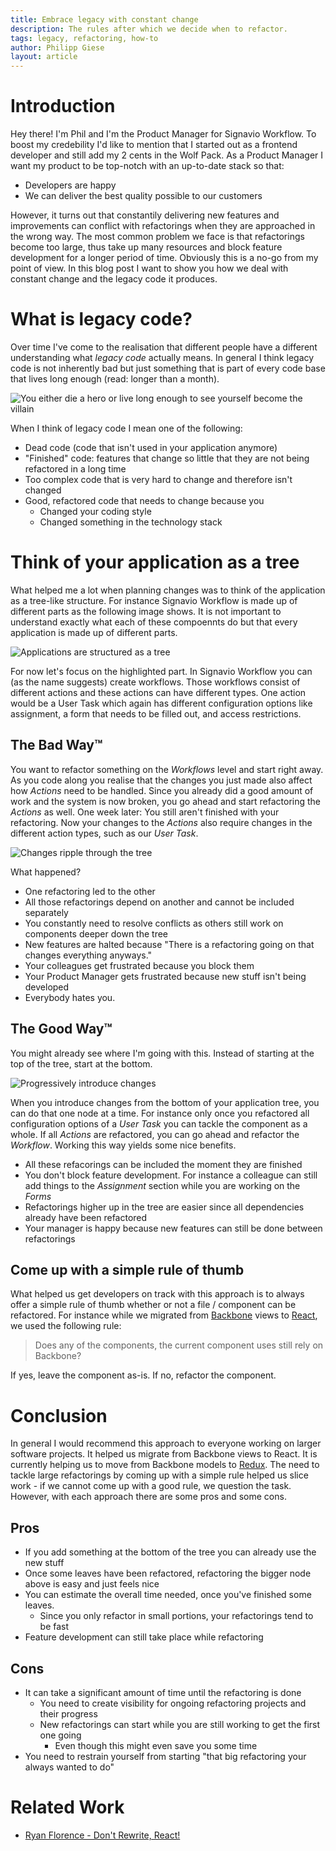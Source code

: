```yaml
---
title: Embrace legacy with constant change
description: The rules after which we decide when to refactor.
tags: legacy, refactoring, how-to
author: Philipp Giese
layout: article
---
```


# Introduction
Hey there!
I'm Phil and I'm the Product Manager for Signavio Workflow.
To boost my credebility I'd like to mention that I started out as a frontend developer and still add my 2 cents in the Wolf Pack.
As a Product Manager I want my product to be top-notch with an up-to-date stack so that:

- Developers are happy
- We can deliver the best quality possible to our customers

However, it turns out that constantily delivering new features and improvements can conflict with refactorings when they are approached in the wrong way.
The most common problem we face is that refactorings become too large, thus take up many resources and block feature development for a longer period of time.
Obviously this is a no-go from my point of view.
In this blog post I want to show you how we deal with constant change and the legacy code it produces.

# What is legacy code?

Over time I've come to the realisation that different people have a different understanding what _legacy code_ actually means.
In general I think legacy code is not inherently bad but just something that is part of every code base that lives long enough (read: longer than a month).

![You either die a hero or live long enough to see yourself become the villain](../2017/become-the-villain.jpg)

When I think of legacy code I mean one of the following:

- Dead code (code that isn't used in your application anymore)
- "Finished" code: features that change so little that they are not being refactored in a long time
- Too complex code that is very hard to change and therefore isn't changed
- Good, refactored code that needs to change because you
  - Changed your coding style
  - Changed something in the technology stack

# Think of your application as a tree

What helped me a lot when planning changes was to think of the application as a tree-like structure.
For instance Signavio Workflow is made up of different parts as the following image shows.
It is not important to understand exactly what each of these compoennts do but that every application is made up of different parts.

![Applications are structured as a tree](../2017/application-tree.png)

For now let's focus on the highlighted part.
In Signavio Workflow you can (as the name suggests) create workflows.
Those workflows consist of different actions and these actions can have different types.
One action would be a User Task which again has different configuration options like assignment, a form that needs to be filled out, and access restrictions.

## The Bad Way™

You want to refactor something on the _Workflows_ level and start right away.
As you code along you realise that the changes you just made also affect how _Actions_ need to be handled.
Since you already did a good amount of work and the system is now broken, you go ahead and start refactoring the _Actions_ as well.
One week later: You still aren't finished with your refactoring.
Now your changes to the _Actions_ also require changes in the different action types, such as our _User Task_.

![Changes ripple through the tree](../2017/bad-refactoring.png)

What happened?

- One refactoring led to the other
- All those refactorings depend on another and cannot be included separately
- You constantly need to resolve conflicts as others still work on components deeper down the tree
- New features are halted because "There is a refactoring going on that changes everything anyways."
- Your colleagues get frustrated because you block them
- Your Product Manager gets frustrated because new stuff isn't being developed
- Everybody hates you.

## The Good Way™

You might already see where I'm going with this.
Instead of starting at the top of the tree, start at the bottom.

![Progressively introduce changes](../2017/good-refactoring.png)

When you introduce changes from the bottom of your application tree, you can do that one node at a time.
For instance only once you refactored all configuration options of a _User Task_ you can tackle the component as a whole.
If all _Actions_ are refactored, you can go ahead and refactor the _Workflow_.
Working this way yields some nice benefits.

- All these refacorings can be included the moment they are finished
- You don't block feature development. For instance a colleague can still add things to the _Assignment_ section while you are working on the _Forms_
- Refactorings higher up in the tree are easier since all dependencies already have been refactored
- Your manager is happy because new features can still be done between refactorings

## Come up with a simple rule of thumb

What helped us get developers on track with this approach is to always offer a simple rule of thumb whether or not a file / component can be refactored.
For instance while we migrated from [Backbone](http://backbonejs.org/) views to [React](https://facebook.github.io/react/), we used the following rule:

> Does any of the components, the current component uses still rely on Backbone?

If yes, leave the component as-is. If no, refactor the component.

# Conclusion

In general I would recommend this approach to everyone working on larger software projects.
It helped us migrate from Backbone views to React.
It is currently helping us to move from Backbone models to [Redux](http://redux.js.org/).
The need to tackle large refactorings by coming up with a simple rule helped us slice work - if we cannot come up with a good rule, we question the task.
However, with each approach there are some pros and some cons.

## Pros

- If you add something at the bottom of the tree you can already use the new stuff
- Once some leaves have been refactored, refactoring the bigger node above is easy and just feels nice
- You can estimate the overall time needed, once you've finished some leaves.
  - Since you only refactor in small portions, your refactorings tend to be fast
- Feature development can still take place while refactoring

## Cons

- It can take a significant amount of time until the refactoring is done
  - You need to create visibility for ongoing refactoring projects and their progress
  - New refactorings can start while you are still working to get the first one going
    - Even though this might even save you some time
- You need to restrain yourself from starting "that big refactoring your always wanted to do"

# Related Work

- [Ryan Florence - Don't Rewrite, React!](https://www.youtube.com/watch?v=BF58ZJ1ZQxY)

